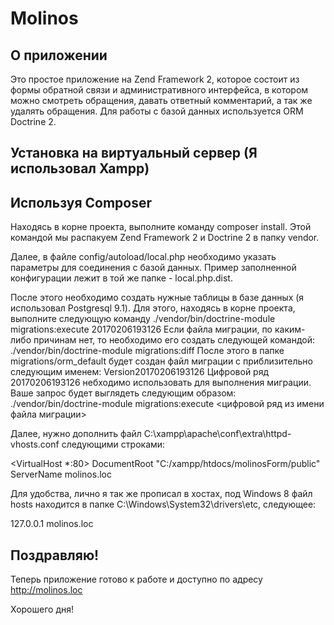 Molinos
=======================

О приложении
------------
Это простое приложение на Zend Framework 2, которое состоит из формы обратной связи и административного интерфейса,
в котором можно смотреть обращения, давать ответный комментарий, а так же удалять обращения.
Для работы с базой данных используется ORM Doctrine 2. 

Установка на виртуальный сервер (Я использовал Xampp)
------------

Используя Composer 
----------------------------
Находясь в корне проекта, выполните команду composer install. Этой командой мы распакуем 
Zend Framework 2 и Doctrine 2 в папку vendor.

Далее, в файле config/autoload/local.php необходимо указать параметры для соединения с базой данных.
Пример заполненной конфигурации лежит в той же папке - local.php.dist.

После этого необходимо создать нужные таблицы в базе данных (я использовал Postgresql 9.1).
Для этого, находясь в корне проекта, выполните следующую команду 
./vendor/bin/doctrine-module migrations:execute 20170206193126
Если файла миграции, по каким-либо причинам нет, то необходимо его создать следующей командой:
./vendor/bin/doctrine-module migrations:diff
После этого в папке migrations/orm_default будет создан файл миграции с приблизительно следующим именем:
Version20170206193126
Цифровой ряд 20170206193126 небходимо использовать для выполнения миграции. Ваше запрос будет выглядеть
следующим образом:
./vendor/bin/doctrine-module migrations:execute <цифровой ряд из имени файла миграции>

Далее, нужно дополнить файл C:\xampp\apache\conf\extra\httpd-vhosts.conf следующими строками:

<VirtualHost *:80>
    DocumentRoot "C:/xampp/htdocs/molinosForm/public"
    ServerName molinos.loc
</VirtualHost>

Для удобства, лично я так же прописал в хостах, под Windows 8 файл hosts 
находится в папке C:\Windows\System32\drivers\etc, следующее:

127.0.0.1       molinos.loc



Поздравляю! 
--------------------
Теперь приложение готово к работе и доступно по адресу http://molinos.loc

Хорошего дня!